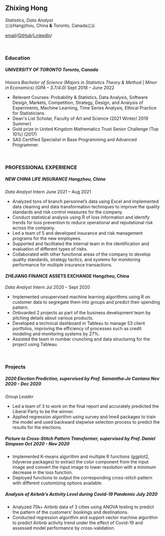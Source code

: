 ## Zhixing Hong
_Statistics, Data Analyst_   
🇨🇳Hangzhou, China **&** Toronto, Canada🇨🇦


[email](mailto:wisteria.hong@mail.utoronto.ca?subject=[GitHub])/[GitHub](https://github.com/ZhixingHong)/[LinkedIn](https://www.linkedin.com/in/zhixing-hong-300055179/)/

<br />

### Education

##### UNIVERSITY OF TORONTO								                Toronto, Canada
_Honors Bachelor of Science (Majors in Statistics Theory & Method | Minor in Economics) (GPA – 3.7/4.0)_	       Sept 2018 – June 2022

-	Relevant Courses: Probability & Statistics, Data Analysis, Software Design, Markets, Competition, Strategy, Design, and Analysis of Experiments, Machine Learning, Time Series Analysis, Ethical Practice for Statisticians.
-	Dean's List Scholar, Faculty of Art and Science (2021 Winter/ 2019 Summer)
-	Gold prize in United Kingdom Mathematics Trust Senior Challenge (Top 10%) (2017)
-	SAS Certified Specialist in Base Programming and Advanced Programmer.


<br />

### PROFESSIONAL EXPERIENCE

##### NEW CHINA LIFE INSURANCE								            Hangzhou, China  
_Data Analyst Intern_ 			    						                      June 2021 – Aug 2021
-	Analyzed tons of branch personnel’s data using Excel and implemented data cleaning and data transformation techniques to improve the quality standards and risk control measures for the company.
-	Conduct statistical analysis using R of loss information and identify trends for loss prevention to reduce operational and reputational risk across the company.
-	Led a team of 5 and developed insurance and risk management programs for the new employees.
-	Supported and facilitated the internal team in the identification and evaluation of different types of risks.
-	Collaborated with other functional areas of the company to develop quality standards, strategy tactics, and systems for monitoring performance for multiple insurance transactions.

#### ZHEJIANG FINANCE ASSETS EXCHANGE					          	            Hangzhou, China 
_Data Analyst Intern_ 			   	                                                  Jul 2020 – Sept 2020
-	Implemented unsupervised machine learning algorithms using R on customer data to segregate them into groups and predict their spending pattern.
-	Onboarded 2 projects as part of the business development team by pitching details about various products.
-	Developed a technical dashboard in Tableau to manage 53 client portfolios, improving the efficiency of processes such as credit modeling and monitoring systems by 27%.
-	Assisted the team in number crunching and data structuring for the project using Tableau.



<br />

###  Projects

##### 2020 Election Prediction, supervised by Prof. Samantha-Jo Caetano				        Nov 2020 - Dec 2020
_Group Leader_										                    	
-	Led a team of 3 to work on the final report and accurately predicted the Liberal Party to be the winner.
-	Applied regression algorithm using survey and lme4 packages to train the model and used backward stepwise selection process to predict the results for the elections.


##### Picture to Cross-Stitch Pattern Transformer, supervised by Prof. Daniel Simpson	          	        Oct 2020 - Nov 2020
-	Implemented K-means algorithm and multiple R functions (ggplot2, tidyverse packages) to extract the color component from the input image and convert the input image to lower resolution with a minimum decrease in the loss function.
-	Deployed functions to output the corresponding cross-stitch pattern with different customizing options available.


##### Analysis of Airbnb’s Activity Level during Covid-19 Pandemic                                			            July 2020
-	Analyzed 70k+ Airbnb data of 3 cities using ANOVA testing to predict the pattern of the customers' bookings and destinations.
-	Conducted regression algorithm and support vector machine algorithm to predict Airbnb activity trend under the effect of Covid-19 and assessed model performance by cross-validation.


<br />





